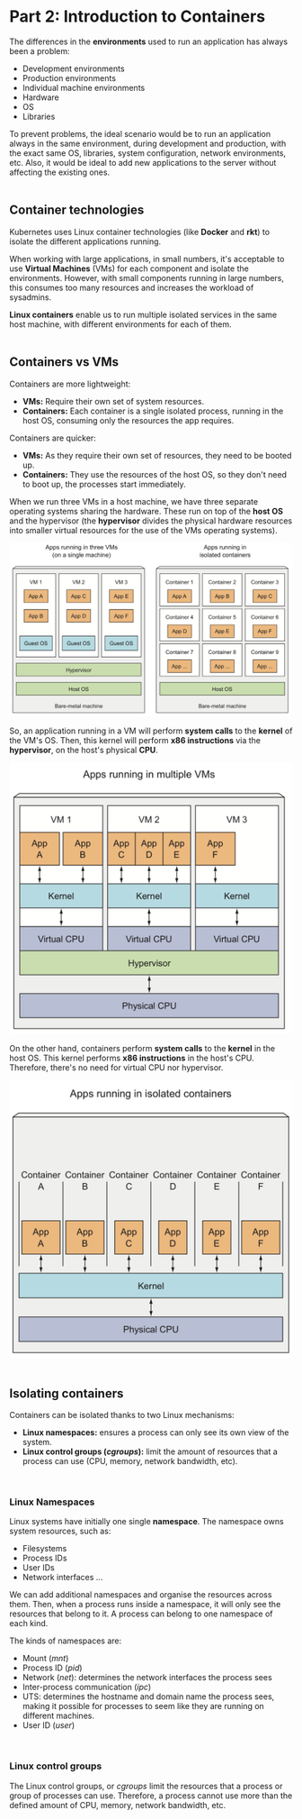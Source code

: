 # Part 2: Introduction to Containers

The differences in the __environments__ used to run an application has always been a problem:
- Development environments
- Production environments
- Individual machine environments
- Hardware
- OS
- Libraries

To prevent problems, the ideal scenario would be to run an application always in the same environment, during development and production, with the exact same OS, libraries, system configuration, network environments, etc. Also, it would be ideal to add new applications to the server without affecting the existing ones.
<br/>
<br/>

## Container technologies

Kubernetes uses Linux container technologies (like __Docker__ and __rkt__) to isolate the different applications running.

When working with large applications, in small numbers, it's acceptable to use __Virtual Machines__ (VMs) for each component and isolate the environments. However, with small components running in large numbers, this consumes too many resources and increases the workload of sysadmins.

__Linux containers__ enable us to run multiple isolated services in the same host machine, with different environments for each of them.
<br/>
<br/>

## Containers vs VMs

Containers are more lightweight:
- __VMs:__ Require their own set of system resources.
- __Containers:__ Each container is a single isolated process, running in the host OS, consuming only the resources the app requires.

Containers are quicker:
- __VMs:__ As they require their own set of resources, they need to be booted up.
- __Containers:__ They use the resources of the host OS, so they don't need to boot up, the processes start immediately.

When we run three VMs in a host machine, we have three separate operating systems sharing the hardware. These run on top of the __host OS__ and the hypervisor (the __hypervisor__ divides the physical hardware resources into smaller virtual resources for the use of the VMs operating systems).
<br/>

![VMs vs Containers](./images/vms-vs-containers.png)
<br/>

So, an application running in a VM will perform __system calls__ to the __kernel__ of the VM's OS. Then, this kernel will perform __x86 instructions__ via the __hypervisor__, on the host's physical __CPU__.

![VMs](./images/vms.png)
<br/>

On the other hand, containers perform __system calls__ to the __kernel__ in the host OS. This kernel performs __x86 instructions__ in the host's CPU. Therefore, there's no need for virtual CPU nor hypervisor.

![Containers](./images/containers.png)
<br/>
<br/>

## Isolating containers

Containers can be isolated thanks to two Linux mechanisms:
- __Linux namespaces:__ ensures a process can only see its own view of the system.
- __Linux control groups (_cgroups_):__ limit the amount of resources that a process can use (CPU, memory, network bandwidth, etc).
<br/>

### Linux Namespaces

Linux systems have initially one single __namespace__. The namespace owns system resources, such as:
- Filesystems
- Process IDs
- User IDs
- Network interfaces
...

We can add additional namespaces and organise the resources across them. Then, when a process runs inside a namespace, it will only see the resources that belong to it. A process can belong to one namespace of each kind.

The kinds of namespaces are:
- Mount (_mnt_)
- Process ID (_pid_)
- Network (_net_): determines the network interfaces the process sees
- Inter-process communication (_ipc_)
- UTS: determines the hostname and domain name the process sees, making it possible for processes to seem like they are running on different machines.
- User ID (_user_)
<br/>

### Linux control groups

The Linux control groups, or _cgroups_ limit the resources that a process or group of processes can use. Therefore, a process cannot use more than the defined amount of CPU, memory, network bandwidth, etc.
